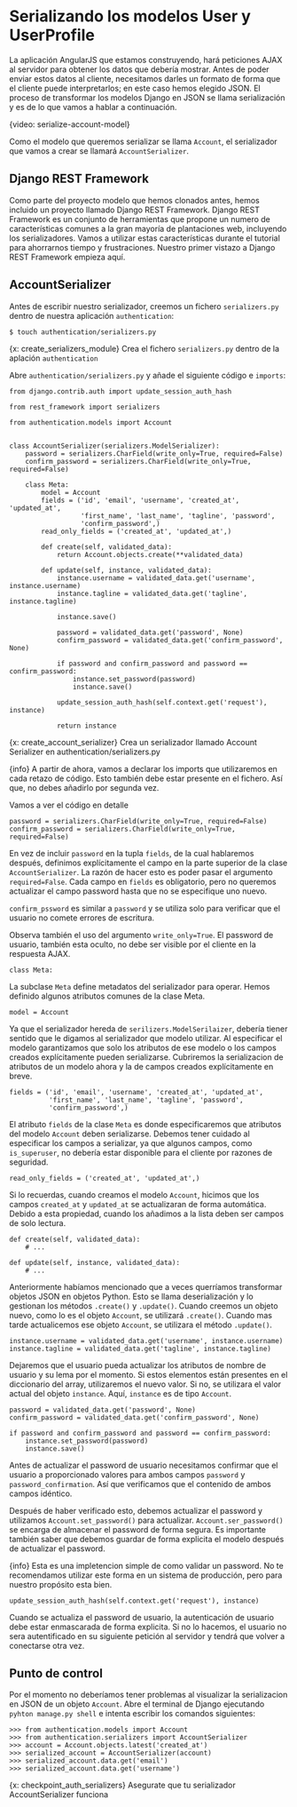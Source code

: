 # Serializando los modelos User y UserProfile
La aplicación AngularJS que estamos construyendo, hará peticiones AJAX al servidor para obtener los datos que debería mostrar. Antes de poder enviar estos datos al cliente, necesitamos darles un formato de forma que el cliente puede interpretarlos; en este caso hemos elegido JSON. El proceso de transformar los modelos Django en JSON se llama serialización y es de lo que vamos a hablar a continuación.

{video: serialize-account-model}

Como el modelo que queremos serializar se llama `Account`, el serializador que vamos a crear se llamará `AccountSerializer`.

## Django REST Framework
Como parte del proyecto modelo que hemos clonados antes, hemos incluido un proyecto llamado Django REST Framework. Django REST Framework es un conjunto de herramientas que propone un numero de características comunes a la gran mayoría de plantaciones web, incluyendo los serializadores. Vamos a utilizar estas características durante el tutorial para ahorrarnos tiempo y frustraciones. Nuestro primer vistazo a Django REST Framework empieza aquí.

## AccountSerializer
Antes de escribir nuestro serializador, creemos un fichero `serializers.py` dentro de nuestra aplicación `authentication`:

    $ touch authentication/serializers.py

{x: create_serializers_module}
Crea el fichero `serializers.py` dentro de la aplación `authentication`

Abre `authentication/serializers.py` y añade el siguiente código e `imports`:

    from django.contrib.auth import update_session_auth_hash

    from rest_framework import serializers

    from authentication.models import Account

    
    class AccountSerializer(serializers.ModelSerializer):
        password = serializers.CharField(write_only=True, required=False)
        confirm_password = serializers.CharField(write_only=True, required=False)

        class Meta:
            model = Account
            fields = ('id', 'email', 'username', 'created_at', 'updated_at',
                      'first_name', 'last_name', 'tagline', 'password',
                      'confirm_password',)
            read_only_fields = ('created_at', 'updated_at',)

            def create(self, validated_data):
                return Account.objects.create(**validated_data)

            def update(self, instance, validated_data):
                instance.username = validated_data.get('username', instance.username)
                instance.tagline = validated_data.get('tagline', instance.tagline)

                instance.save()

                password = validated_data.get('password', None)
                confirm_password = validated_data.get('confirm_password', None)

                if password and confirm_password and password == confirm_password:
                    instance.set_password(password)
                    instance.save()

                update_session_auth_hash(self.context.get('request'), instance)

                return instance

{x: create_account_serializer}
Crea un serializador llamado Account Serializer en authentication/serializers.py

{info}
A partir de ahora, vamos a declarar los imports que utilizaremos en cada retazo de código. Esto también debe estar presente en el fichero. Así que, no debes añadirlo por segunda vez.

Vamos a ver el código en detalle

    password = serializers.CharField(write_only=True, required=False)
    confirm_password = serializers.CharField(write_only=True, required=False)

En vez de incluir `password` en la tupla `fields`, de la cual hablaremos después, definimos explícitamente el campo en la parte superior de la clase `AccountSerializer`. La razón de hacer esto es poder pasar el argumento `required=False`. Cada campo en `fields` es obligatorio, pero no queremos actualizar el campo password hasta que no se especifique uno nuevo.

`confirm_pssword` es similar a `password` y se utiliza solo para verificar que el usuario no comete errores de escritura.

Observa también el uso del argumento `write_only=True`. El password de usuario, también esta oculto, no debe ser visible por el cliente en la respuesta AJAX.

    class Meta:

La subclase `Meta` define metadatos del serializador para operar. Hemos definido algunos atributos comunes de la clase Meta.

    model = Account

Ya que el serializador hereda de `serilizers.ModelSerilaizer`, debería tiener sentido que le digamos al serializador que modelo utilizar. Al especificar el modelo garantizamos que solo los atributos de ese modelo o los campos creados explícitamente pueden serializarse. Cubriremos la serializacion de atributos de un modelo ahora y la de campos creados explícitamente en breve.

    fields = ('id', 'email', 'username', 'created_at', 'updated_at',
              'first_name', 'last_name', 'tagline', 'password',
              'confirm_password',)

El atributo `fields` de la clase `Meta` es donde especificaremos que atributos del modelo `Account` deben serializarse. Debemos tener cuidado al especificar los campos a serializar, ya que algunos campos, como `is_superuser`, no debería estar disponible para el cliente por razones de seguridad.

    read_only_fields = ('created_at', 'updated_at',)

Si lo recuerdas, cuando creamos el modelo `Account`, hicimos que los campos `created_at` y `updated_at` se actualizaran de forma automática. Debido a esta propiedad, cuando los añadimos a la lista deben ser campos de solo lectura.

    def create(self, validated_data):
        # ...

    def update(self, instance, validated_data):
        # ...

Anteriormente habíamos mencionado que a veces querríamos transformar objetos JSON en objetos Python. Esto se llama deserialización y lo gestionan los métodos `.create()` y `.update()`. Cuando creemos un objeto nuevo, como lo es el objeto `Account`, se utilizará `.create()`. Cuando mas tarde actualicemos ese objeto `Account`, se utilizara el método `.update()`.

    instance.username = validated_data.get('username', instance.username)
    instance.tagline = validated_data.get('tagline', instance.tagline)

Dejaremos que el usuario pueda actualizar los atributos de nombre de usuario y su lema por el momento. Si estos elementos están presentes en el diccionario del array, utilizaremos el nuevo valor. Si no, se utilizara el valor actual del objeto `instance`. Aquí, `instance` es de tipo `Account`.

    password = validated_data.get('password', None)
    confirm_password = validated_data.get('confirm_password', None)

    if password and confirm_password and password == confirm_password:
        instance.set_password(password)
        instance.save()

Antes de actualizar el password de usuario necesitamos confirmar que el usuario a proporcionado valores para ambos campos `password` y `password_confirmation`. Así que verificamos que el contenido de ambos campos idéntico.

Después de haber verificado esto, debemos actualizar el password y utilizamos `Account.set_password()` para actualizar. `Account.ser_password()` se encarga de almacenar el password de forma segura. Es importante también saber que debemos guardar de forma explicita el modelo después de actualizar el password.

{info}
Esta es una impletencion simple de como validar un password. No te recomendamos utilizar este forma en un sistema de producción, pero para nuestro propósito esta bien.

    update_session_auth_hash(self.context.get('request'), instance)

Cuando se actualiza el password de usuario, la autenticación de usuario debe estar enmascarada de forma explicita. Si no lo hacemos, el usuario no sera autentificado en su siguiente petición al servidor y tendrá que volver a conectarse otra vez.

## Punto de control
Por el momento no deberíamos tener problemas al visualizar la serializacion en JSON de un objeto `Account`. Abre el terminal de Django ejecutando `pyhton manage.py shell` e intenta escribir los comandos siguientes:

    >>> from authentication.models import Account
    >>> from authentication.serializers import AccountSerializer
    >>> account = Account.objects.latest('created_at')
    >>> serialized_account = AccountSerializer(account)
    >>> serialized_account.data.get('email')
    >>> serialized_account.data.get('username')

{x: checkpoint_auth_serializers}
Asegurate que tu serializador AccountSerializer funciona